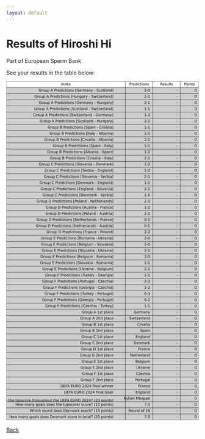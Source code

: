 ```yaml
---
layout: default
---
```


# Results of Hiroshi Hi 
    
Part of European Sperm Bank
    
See your results in the table below:
    
![Hiroshi Hi](./user_plots/Hiroshi_Hi.svg?raw=true)

[Back](https://christianbanggribsvad.github.io/em_spillet.github.io/)